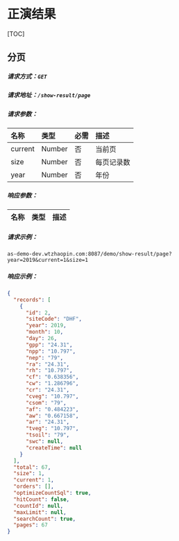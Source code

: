 # 正演结果

[TOC]

## 分页

##### 请求方式：`GET`

##### 请求地址：`/show-result/page`

##### 请求参数：

| 名称           | 类型     | 必需   | 描述                     |
| :----------- | :----- | :--- | :--------------------- |
| current      | Number | 否    | 当前页              |
| size     | Number | 否    | 每页记录数              |
| year     | Number | 否    | 年份              |

##### 响应参数：

| 名称                | 类型     | 描述                       |
| :---------------- | :----- | :----------------------- |

##### 请求示例：

```
as-demo-dev.wtzhaopin.com:8087/demo/show-result/page?year=2019&current=1&size=1
```

##### 响应示例：

```json
{
  "records": [
    {
      "id": 2,
      "siteCode": "DHF",
      "year": 2019,
      "month": 10,
      "day": 26,
      "gpp": "24.31",
      "npp": "10.797",
      "nep": "79",
      "ra": "24.31",
      "rh": "10.797",
      "cf": "0.638356",
      "cw": "1.286796",
      "cr": "24.31",
      "cveg": "10.797",
      "csom": "79",
      "af": "0.484223",
      "aw": "0.667158",
      "ar": "24.31",
      "tveg": "10.797",
      "tsoil": "79",
      "swc": null,
      "createTime": null
    }
  ],
  "total": 67,
  "size": 1,
  "current": 1,
  "orders": [],
  "optimizeCountSql": true,
  "hitCount": false,
  "countId": null,
  "maxLimit": null,
  "searchCount": true,
  "pages": 67
}
```